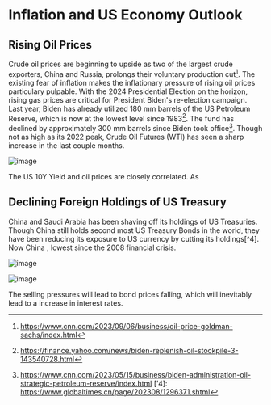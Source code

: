# Inflation and US Economy Outlook
## Rising Oil Prices
Crude oil prices are beginning to upside as two of the largest crude exporters, China and Russia, prolongs their voluntary production cut[^1]. The existing fear of inflation makes the inflationary pressure of rising oil prices particulary pulpable. With the 2024 Presidential Election on the horizon, rising gas prices are critical for President Biden's re-election campaign. Last year, Biden has already utilized 180 mm barrels of the US Petroleum Reserve, which is now at the lowest level since 1983[^2]. The fund has declined by approximately 300 mm barrels since Biden took office[^3]. Though not as high as its 2022 peak, Crude Oil Futures (WTI) has seen a sharp increase in the last couple months.

![image](https://github.com/ki14jaeh/inProgress/assets/144283398/745f5f94-a5ad-4c33-b892-92b2dd2d496d)

The US 10Y Yield and oil prices are closely correlated. As

## Declining Foreign Holdings of US Treasury
China and Saudi Arabia has been shaving off its holdings of US Treasuries. Though China still holds second most US Treasury Bonds in the world, they have been reducing its exposure to US currency by cutting its holdings[^4]. Now China , lowest since the 2008 financial crisis.

![image](https://github.com/ki14jaeh/inProgress/assets/144283398/a34fa5b0-7001-4a8b-a3e0-26320bc24176|width=100)


![image](https://github.com/ki14jaeh/inProgress/assets/144283398/e8b5c733-b1c4-4f22-a8af-0b50e7b74b5e)

The selling pressures will lead to bond prices falling, which will inevitably lead to a increase in interest rates.

[^1]: https://www.cnn.com/2023/09/06/business/oil-price-goldman-sachs/index.html
[^2]: https://finance.yahoo.com/news/biden-replenish-oil-stockpile-3-143540728.html
[^3]: https://www.cnn.com/2023/05/15/business/biden-administration-oil-strategic-petroleum-reserve/index.html
['4]: https://www.globaltimes.cn/page/202308/1296371.shtml

